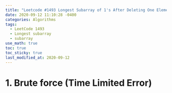 ```yaml
---
title: "Leetcode #1493 Longest Subarray of 1's After Deleting One Element"
date: 2020-09-12 11:10:28 -0400
categories: Algorithms
tags:
  - LeetCode 1493
  - Longest subarray 
  - subarray
use_math: true
toc: true
toc_sticky: true
last_modified_at: 2020-09-12
---
```




# 1. Brute force (Time Limited Error)

  <script src="https://gist.github.com/gimoonnam/5c51c6291f8cd8cbe813d749c9b86d90.js"></script>





